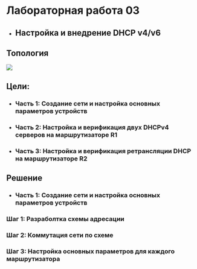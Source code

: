 # Лабораторная работа 03
+ ## Настройка и внедрение DHCP v4/v6
## Топология
![](https://github.com/sergl352130/OTUS_NE_Homeworks/blob/main/Labs/Hw02/DHCP_topology.png?raw=true)

## Цели:
+ ### Часть 1: Создание сети и настройка основных параметров устройств
+ ### Часть 2: Настройка и верификация двух DHCPv4 серверов на маршрутизаторе R1
+ ### Часть 3: Настройка и верификация ретрансляции DHCP на маршрутизаторе R2

## Решение
+ ### Часть 1: Создание сети и настройка основных параметров устройств

### Шаг 1: Разраболтка схемы адресации
### Шаг 2: Коммутация сети по схеме
### Шаг 3: Настройка основных параметров для каждого маршрутизатора
